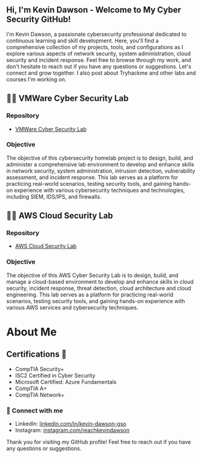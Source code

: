 ## Hi, I'm Kevin Dawson - Welcome to My Cyber Security GitHub!

I'm Kevin Dawson, a passionate cybersecurity professional dedicated to continuous learning and skill development. Here, you'll find a comprehensive collection of my projects, tools, and configurations as I explore various aspects of network security, system administration, cloud security and incident response. Feel free to browse through my work, and don't hesitate to reach out if you have any questions or suggestions. Let's connect and grow together. I also post about Tryhackme and other labs and courses I'm working on.

## 👨‍💻 VMWare Cyber Security Lab
### Repository
- [VMWare Cyber Security Lab](https://github.com/kevindawsongso/vmware-cybersecurity-lab)

### Objective
The objective of this cybersecurity homelab project is to design, build, and administer a comprehensive lab environment to develop and enhance skills in network security, system administration, intrusion detection, vulnerability assessment, and incident response. This lab serves as a platform for practicing real-world scenarios, testing security tools, and gaining hands-on experience with various cybersecurity techniques and technologies, including SIEM, IDS/IPS, and firewalls.


## 👨‍💻 AWS Cloud Security Lab
### Repository
- [AWS Cloud Security Lab](https://github.com/kevindawsongso/aws-cloudsecurity-lab)

### Objective
The objective of this AWS Cyber Security Lab is to design, build, and manage a cloud-based environment to develop and enhance skills in cloud security, incident response, threat detection, cloud architecture and cloud engineering. This lab serves as a platform for practicing real-world scenarios, testing security tools, and gaining hands-on experience with various AWS services and cybersecurity techniques.



# About Me
## Certifications 📖
- CompTIA Security+
- ISC2 Certified in Cyber Security
- Microsoft Certified: Azure Fundamentals
- CompTIA A+
- CompTIA Network+

### 🤳 Connect with me
- LinkedIn: [linkedin.com/in/kevin-dawson-gso](https://www.linkedin.com/in/kevin-dawson-gso/)
- Instagram: [instagram.com/reachkevindawson](https://www.instagram.com/reachkevindawson/)

Thank you for visiting my GitHub profile! Feel free to reach out if you have any questions or suggestions.
